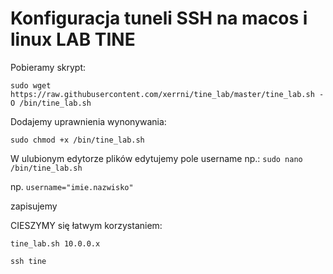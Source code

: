 # Konfiguracja tuneli SSH na macos i linux LAB TINE

Pobieramy skrypt: 

`sudo wget https://raw.githubusercontent.com/xerrni/tine_lab/master/tine_lab.sh -O /bin/tine_lab.sh`

Dodajemy uprawnienia wynonywania:

`sudo chmod +x /bin/tine_lab.sh`

W ulubionym edytorze plików edytujemy pole username np.:
`sudo nano /bin/tine_lab.sh`

np. `username="imie.nazwisko"`

zapisujemy 

CIESZYMY się łatwym korzystaniem:

`tine_lab.sh 10.0.0.x`

`ssh tine`
